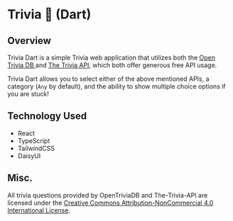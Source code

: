 # Trivia 🎯 (Dart)

## Overview

Trivia Dart is a simple Trivia web application that utilizes both the [Open Trivia DB ](https://opentdb.com/) and [The Trivia API](https://the-trivia-api.com/), which both offer generous free API usage.

Trivia Dart allows you to select either of the above mentioned APIs, a category (`Any` by default), and the ability to show multiple choice options if you are stuck!

## Technology Used

- React
- TypeScript
- TailwindCSS
- DaisyUI

## Misc.

All trivia questions provided by OpenTriviaDB and The-Trivia-API are licensed under the [Creative Commons Attribution-NonCommercial 4.0 International License](https://creativecommons.org/licenses/by-nc/4.0/).
